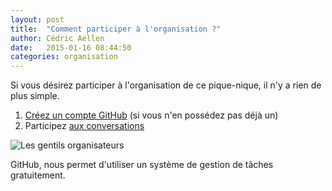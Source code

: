 ```yaml
---
layout: post
title:  "Comment participer à l'organisation ?"
author: Cédric Aellen
date:   2015-01-16 08:44:50
categories: organisation
---
```

Si vous désirez participer à l'organisation de ce pique-nique, il n'y a rien de plus simple.

1. [Créez un compte GitHub](https://github.com/) (si vous n'en possédez pas déjà un)
1. Participez [aux conversations](https://github.com/comem29/picnic15/issues)

![Les gentils organisateurs](http://www.imagesetmots.fr/images_cinerimes/bronzes_photos6.jpg)

GitHub, nous permet d'utiliser un système de gestion de tâches gratuitement.
